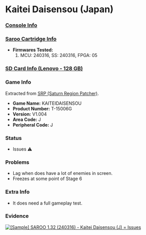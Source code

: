 # Kaitei Daisensou (Japan)

### [Console Info](../../../../../Info/Consoles/VA13/README.md)

### [Saroo Cartridge Info](../../../../../Info/Cartridges/RetroGameParadiseStore/1.32F/README.md)

- <b>Firmwares Tested:</b>
  1. MCU: 240316, SS: 240316, FPGA: 05

### [SD Card Info (Lenovo - 128 GB)](../../../../../Info/SdCards/Lenovo/128GB/fat32/README.md)

### Game Info

Extracted from [SRP (Saturn Region Patcher)](https://segaxtreme.net/resources/saturn-region-patcher.81/download).

- <b>Game Name:</b> KAITEIDAISENSOU
- <b>Product Number:</b> T-15006G
- <b>Version:</b> V1.004
- <b>Area Code:</b> J
- <b>Peripheral Code:</b> J

### Status

- Issues :warning:

### Problems

- Lag when does have a lot of enemies in screen.
- Freezes at some point of Stage 6

### Extra Info

- It does need a full gameplay test.

### Evidence

[![[Sample] SAROO 1.32 (240316) - Kaitei Daisensou (J) = Issues](https://img.youtube.com/vi/bX7AtytwlIM/0.jpg)](https://www.youtube.com/watch?v=bX7AtytwlIM)
